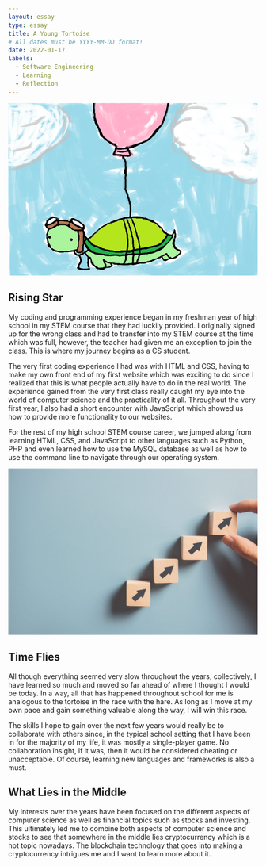 ```yaml
---
layout: essay
type: essay
title: A Young Tortoise
# All dates must be YYYY-MM-DD format!
date: 2022-01-17
labels:
  - Software Engineering
  - Learning
  - Reflection
---
```


<img class="ui large centered image" src="../images/flying-turtle.png">
<h2> Rising Star </h2>
My coding and programming experience began in my freshman year of high school in my STEM course that they had luckily provided. I originally signed up for the wrong class and had to transfer into my STEM course at the time which was full, however, the teacher had given me an exception to join the class. This is where my journey begins as a CS student.

The very first coding experience I had was with HTML and CSS, having to make my own front end of my first website which was exciting to do since I realized that this is what people actually have to do in the real world. The experience gained from the very first class really caught my eye into the world of computer science and the practicality of it all. Throughout the very first year, I also had a short encounter with JavaScript which showed us how to provide more functionality to our websites.

For the rest of my high school STEM course career, we jumped along from learning HTML, CSS, and JavaScript to other languages such as Python, PHP and even learned how to use the MySQL database as well as how to use the command line to navigate through our operating system. 

<img class="ui medium leftfloated image" src="../images/progress.jpg">
<h2> Time Flies </h2>
All though everything seemed very slow throughout the years, collectively, I have learned so much and moved so far ahead of where I thought I would be today. In a way, all that has happened throughout school for me is analogous to the tortoise in the race with the hare. As long as I move at my own pace and gain something valuable along the way, I will win this race. 

The skills I hope to gain over the next few years would really be to collaborate with others since, in the typical school setting that I have been in for the majority of my life, it was mostly a single-player game. No collaboration insight, if it was, then it would be considered cheating or unacceptable. Of course, learning new languages and frameworks is also a must. 


<h2> What Lies in the Middle </h2>
My interests over the years have been focused on the different aspects of computer science as well as financial topics such as stocks and investing. This ultimately led me to combine both aspects of computer science and stocks to see that somewhere in the middle lies cryptocurrency which is a hot topic nowadays. The blockchain technology that goes into making a cryptocurrency intrigues me and I want to learn more about it. 
